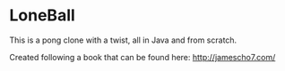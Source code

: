 # LoneBall
This is a pong clone with a twist, all in Java and from scratch.

Created following a book that can be found here: http://jamescho7.com/
